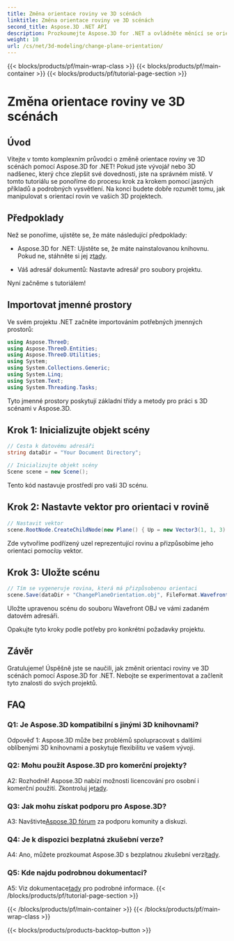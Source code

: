 ```yaml
---
title: Změna orientace roviny ve 3D scénách
linktitle: Změna orientace roviny ve 3D scénách
second_title: Aspose.3D .NET API
description: Prozkoumejte Aspose.3D for .NET a ovládněte měnící se orientaci rovin ve 3D scénách. Postupujte podle našeho podrobného průvodce pro bezproblémovou integraci.
weight: 10
url: /cs/net/3d-modeling/change-plane-orientation/
---
```


{{< blocks/products/pf/main-wrap-class >}}
{{< blocks/products/pf/main-container >}}
{{< blocks/products/pf/tutorial-page-section >}}

# Změna orientace roviny ve 3D scénách

## Úvod

Vítejte v tomto komplexním průvodci o změně orientace roviny ve 3D scénách pomocí Aspose.3D for .NET! Pokud jste vývojář nebo 3D nadšenec, který chce zlepšit své dovednosti, jste na správném místě. V tomto tutoriálu se ponoříme do procesu krok za krokem pomocí jasných příkladů a podrobných vysvětlení. Na konci budete dobře rozumět tomu, jak manipulovat s orientací rovin ve vašich 3D projektech.

## Předpoklady

Než se ponoříme, ujistěte se, že máte následující předpoklady:

-  Aspose.3D for .NET: Ujistěte se, že máte nainstalovanou knihovnu. Pokud ne, stáhněte si jej z[tady](https://releases.aspose.com/3d/net/).

- Váš adresář dokumentů: Nastavte adresář pro soubory projektu.

Nyní začněme s tutoriálem!

## Importovat jmenné prostory

Ve svém projektu .NET začněte importováním potřebných jmenných prostorů:

```csharp
using Aspose.ThreeD;
using Aspose.ThreeD.Entities;
using Aspose.ThreeD.Utilities;
using System;
using System.Collections.Generic;
using System.Linq;
using System.Text;
using System.Threading.Tasks;
```

Tyto jmenné prostory poskytují základní třídy a metody pro práci s 3D scénami v Aspose.3D.

## Krok 1: Inicializujte objekt scény

```csharp
// Cesta k datovému adresáři
string dataDir = "Your Document Directory";

// Inicializujte objekt scény
Scene scene = new Scene();
```

Tento kód nastavuje prostředí pro vaši 3D scénu.

## Krok 2: Nastavte vektor pro orientaci v rovině

```csharp
// Nastavit vektor
scene.RootNode.CreateChildNode(new Plane() { Up = new Vector3(1, 1, 3) });
```

 Zde vytvoříme podřízený uzel reprezentující rovinu a přizpůsobíme jeho orientaci pomocí`Up` vektor.

## Krok 3: Uložte scénu

```csharp
// Tím se vygeneruje rovina, která má přizpůsobenou orientaci
scene.Save(dataDir + "ChangePlaneOrientation.obj", FileFormat.WavefrontOBJ);
```

Uložte upravenou scénu do souboru Wavefront OBJ ve vámi zadaném datovém adresáři.

Opakujte tyto kroky podle potřeby pro konkrétní požadavky projektu.

## Závěr

Gratulujeme! Úspěšně jste se naučili, jak změnit orientaci roviny ve 3D scénách pomocí Aspose.3D for .NET. Nebojte se experimentovat a začlenit tyto znalosti do svých projektů.

## FAQ

### Q1: Je Aspose.3D kompatibilní s jinými 3D knihovnami?

Odpověď 1: Aspose.3D může bez problémů spolupracovat s dalšími oblíbenými 3D knihovnami a poskytuje flexibilitu ve vašem vývoji.

### Q2: Mohu použít Aspose.3D pro komerční projekty?

 A2: Rozhodně! Aspose.3D nabízí možnosti licencování pro osobní i komerční použití. Zkontroluj je[tady](https://purchase.aspose.com/buy).

### Q3: Jak mohu získat podporu pro Aspose.3D?

 A3: Navštivte[Aspose.3D fórum](https://forum.aspose.com/c/3d/18) za podporu komunity a diskuzi.

### Q4: Je k dispozici bezplatná zkušební verze?

 A4: Ano, můžete prozkoumat Aspose.3D s bezplatnou zkušební verzí[tady](https://releases.aspose.com/).

### Q5: Kde najdu podrobnou dokumentaci?

 A5: Viz dokumentace[tady](https://reference.aspose.com/3d/net/) pro podrobné informace.
{{< /blocks/products/pf/tutorial-page-section >}}

{{< /blocks/products/pf/main-container >}}
{{< /blocks/products/pf/main-wrap-class >}}

{{< blocks/products/products-backtop-button >}}
